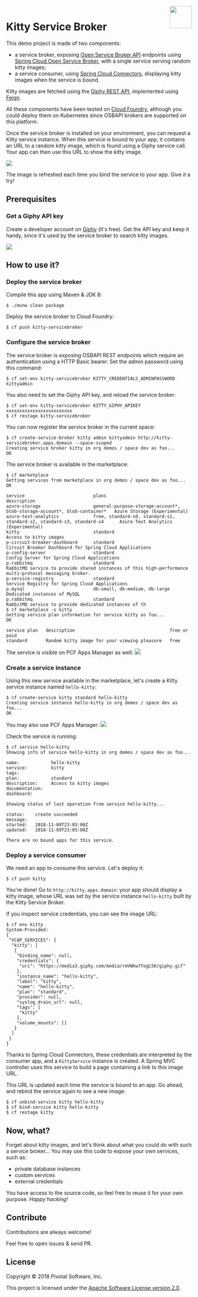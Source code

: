 <img src="https://i.imgur.com/fl38v1A.png" width="60" height="60" align="right" />

# Kitty Service Broker

This demo project is made of two components:
 - a service broker, exposing [Open Service Broker API](https://www.openservicebrokerapi.org) endpoints
 using [Spring Cloud Open Service Broker](https://spring.io/projects/spring-cloud-open-service-broker),
 with a single service serving random kitty images;
 - a service consumer, using [Spring Cloud Connectors](https://cloud.spring.io/spring-cloud-connectors),
 displaying kitty images when the service is bound.

Kitty images are fetched using the [Giphy REST API](https://developers.giphy.com), implemented
using [Feign](https://github.com/OpenFeign/feign).

All these components have been tested on [Cloud Foundry](https://www.cloudfoundry.org/),
although you could deploy them on Kubernetes since OSBAPI brokers are supported on this platform.

Once the service broker is installed on your environment, you can request a Kitty service instance.
When this service is bound to your app, it contains an URL to a random kitty image, which is found
using a Giphy service call. Your app can then use this URL to show the kitty image.

<img src="https://imgur.com/download/NdIVhWy"/>

The image is refreshed each time you bind the service to your app. Give it a try!

## Prerequisites

### Get a Giphy API key

Create a developer account on [Giphy](https://developers.giphy.com) (it's free).
Get the API key and keep it handy, since it's used by the service broker to search kitty images. 

<img src="https://imgur.com/download/wsvPq9H"/>

## How to use it?

### Deploy the service broker

Compile this app using Maven & JDK 8:
```shell
$ ./mvnw clean package
```

Deploy the service broker to Cloud Foundry:
```shell
$ cf push kitty-servicebroker
```

### Configure the service broker

The service broker is exposing OSBAPI REST endpoints which require an authentication
using a HTTP Basic bearer. Set the admin password using this command:
```shell
$ cf set-env kitty-servicebroker KITTY_CREDENTIALS_ADMINPASSWORD kittyadmin
```

You also need to set the Giphy API key, and reload the service broker:
```shell
$ cf set-env kitty-servicebroker KITTY_GIPHY_APIKEY xxxxxxxxxxxxxxxxxxxxxxxxx
$ cf restage kitty-servicebroker
```

You can now register the service broker in the current space:
```shell
$ cf create-service-broker kitty admin kittyadmin http://kitty-servicebroker.apps.domain --space-scoped
Creating service broker kitty in org demos / space dev as foo...
OK
```

The service broker is available in the marketplace:
```shell
$ cf marketplace
Getting services from marketplace in org demos / space dev as foo...
OK

service                          plans                                                                      description
azure-storage                    general-purpose-storage-account*, blob-storage-account*, blob-container*   Azure Storage (Experimental)
azure-text-analytics             free, standard-s0, standard-s1, standard-s2, standard-s3, standard-s4      Azure Text Analytics (Experimental)
kitty                            standard                                                                   Access to kitty images
p-circuit-breaker-dashboard      standard                                                                   Circuit Breaker Dashboard for Spring Cloud Applications
p-config-server                  standard                                                                   Config Server for Spring Cloud Applications
p-rabbitmq                       standard                                                                   RabbitMQ service to provide shared instances of this high-performance multi-protocol messaging broker.
p-service-registry               standard                                                                   Service Registry for Spring Cloud Applications
p.mysql                          db-small, db-medium, db-large                                              Dedicated instances of MySQL
p.rabbitmq                       standard                                                                   RabbitMQ service to provide dedicated instances of th
$ cf marketplace -s kitty
Getting service plan information for service kitty as foo...
OK

service plan   description                                    free or paid
standard       Random kitty image for your viewing pleasure   free
```

The service is visible on PCF Apps Manager as well:
<img src="https://imgur.com/download/TA1Ur1Y"/>

### Create a service instance

Using this new service available in the marketplace, let's create a Kitty service instance
named `hello-kitty`:
```shell
$ cf create-service kitty standard hello-kitty
Creating service instance hello-kitty in org demos / space dev as foo...
OK
```

You may also use PCF Apps Manager:
<img src="https://imgur.com/download/I551cEv"/>

Check the service is running:
```shell
$ cf service hello-kitty
Showing info of service hello-kitty in org demos / space dev as foo...

name:            hello-kitty
service:         kitty
tags:
plan:            standard
description:     Access to kitty images
documentation:
dashboard:

Showing status of last operation from service hello-kitty...

status:    create succeeded
message:
started:   2018-11-09T23:05:00Z
updated:   2018-11-09T23:05:00Z

There are no bound apps for this service.
```

### Deploy a service consumer

We need an app to consume this service. Let's deploy it:
```shell
$ cf push kitty
```

You're done!
Go to `http://kitty.apps.domain`: your app should display a kitty image, whose URL was set
by the service instance `hello-kitty` built by the Kitty Service Broker.

If you inspect service credentials, you can see the image URL:
```shell
$ cf env kitty
System-Provided:
{
 "VCAP_SERVICES": {
  "kitty": [
   {
    "binding_name": null,
    "credentials": {
     "uri": "https://media3.giphy.com/media/rmVWkw7fogL5K/giphy.gif"
    },
    "instance_name": "hello-kitty",
    "label": "kitty",
    "name": "hello-kitty",
    "plan": "standard",
    "provider": null,
    "syslog_drain_url": null,
    "tags": [
     "kitty"
    ],
    "volume_mounts": []
   }
  ]
 }
}
```

Thanks to Spring Cloud Connectors, these credentials are interpreted by the consumer app,
and a `KittyService` instance is created. A Spring MVC controller uses this service to
build a page containing a link to this image URL.

This URL is updated each time the service is bound to an app.
Go ahead, and rebind the service again to see a new image:
```shell
$ cf unbind-service kitty hello-kitty
$ cf bind-service kitty hello-kitty
$ cf restage kitty
```

## Now, what?

Forget about kitty images, and let's think about what you could do with such
a service broker... You may use this code to expose your own services, such as:
 - private database instances
 - custom services
 - external credentials

You have access to the source code, so feel free to reuse it for your own purpose.
_Happy hacking!_

## Contribute

Contributions are always welcome!

Feel free to open issues & send PR.

## License

Copyright &copy; 2018 Pivotal Software, Inc.

This project is licensed under the [Apache Software License version 2.0](https://www.apache.org/licenses/LICENSE-2.0).
